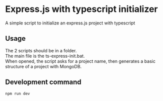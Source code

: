 # Express.js with typescript initializer
A simple script to initialize an express.js project with typescript

## Usage
The 2 scripts should be in a folder.  
The main file is the ts-express-init.bat.  
When opened, the script asks for a project name, then generates a basic structure of a project with MongoDB.  

## Development command
```
npm run dev
```